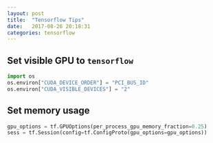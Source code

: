```yaml
---
layout: post
title:  "Tensorflow Tips"
date:   2017-08-26 20:18:31
categories: tensorflow
---
```


## Set visible GPU to `tensorflow`
``` python
import os
os.environ["CUDA_DEVICE_ORDER"] = "PCI_BUS_ID"
os.environ["CUDA_VISIBLE_DEVICES"] = "2"
```

## Set memory usage
``` python
gpu_options = tf.GPUOptions(per_process_gpu_memory_fraction=0.25)
sess = tf.Session(config=tf.ConfigProto(gpu_options=gpu_options))
```
